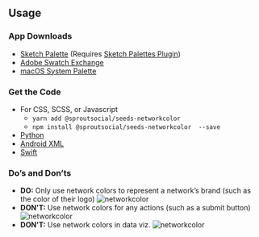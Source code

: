## Usage

### App Downloads

- <a href="/downloads/seeds-networkcolor.{{version}}.sketchpalette" download>Sketch Palette</a> (Requires <a href="https://github.com/andrewfiorillo/sketch-palettes">Sketch Palettes Plugin</a>)
- <a href="/downloads/seeds-networkcolor.{{version}}.ase" download>Adobe Swatch Exchange</a>
- <a href="/downloads/seeds-networkcolor.{{version}}.clr" download>macOS System Palette</a>
</ul>

### Get the Code

- For CSS, SCSS, or Javascript
  - `yarn add @sproutsocial/seeds-networkcolor`
  - `npm install @sproutsocial/seeds-networkcolor  --save`
- <a href="/downloads/seeds_networkcolor.py" download>Python</a>
- <a href="/downloads/seeds_networkcolor.xml" download>Android XML</a>
- <a href="/downloads/UIColor+SeedsNetworkcolor.swift" download>Swift</a>

### Do’s and Don’ts

- **DO:** Only use network colors to represent a network’s brand (such as the color of their logo)
    ![networkcolor](/assets/SEEDS-Network-Color-Do.svg)
- **DON'T:** Use network colors for any actions (such as a submit button)
    ![networkcolor](/assets/SEEDS-Network-Color-Dont.svg)
- **DON'T:** Use network colors in data viz.
    ![networkcolor](/assets/SEEDS-Network-Color-DataVis.svg)
